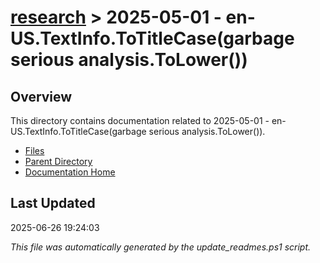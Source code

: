 # [research](../) > 2025-05-01 - en-US.TextInfo.ToTitleCase(garbage serious analysis.ToLower())

## Overview
This directory contains documentation related to 2025-05-01 - en-US.TextInfo.ToTitleCase(garbage serious analysis.ToLower()).

- [Files](#files)
- [Parent Directory](../)
- [Documentation Home](../../)

## Last Updated

2025-06-26 19:24:03

*This file was automatically generated by the update_readmes.ps1 script.*

